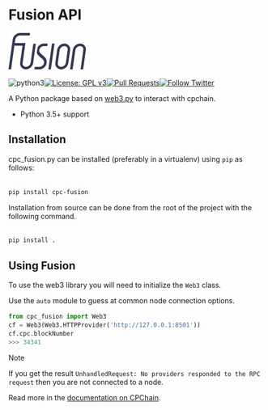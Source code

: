 # Fusion API

![cpc-fusion](https://github.com/CPChain/fusion/raw/master/fusion.png)

![python3](https://img.shields.io/badge/language-python3-orange.svg)[![License: GPL v3](https://img.shields.io/badge/License-GPLv3-blue.svg)](https://www.gnu.org/licenses/gpl-3.0)[![Pull Requests](https://img.shields.io/bitbucket/pr-raw/cpchain/chain.svg)](https://bitbucket.org/cpchain/chain/pull-requests/)[![Follow Twitter](https://img.shields.io/twitter/follow/cpchain_io.svg?label=Follow&style=social)](https://twitter.com/intent/follow?screen_name=cpchain_io)

A Python package based on  [web3.py](https://github.com/ethereum/web3.py) to interact with cpchain.

- Python 3.5+ support

## Installation

cpc_fusion.py can be installed (preferably in a virtualenv) using `pip` as follows:

```bash

pip install cpc-fusion

```

Installation from source can be done from the root of the project with the following command.

```bash

pip install .

```

## Using Fusion

To use the web3 library you will need to initialize the `Web3` class.

Use the `auto` module to guess at common node connection options.

```python
from cpc_fusion import Web3
cf = Web3(Web3.HTTPProvider('http://127.0.0.1:8501'))
cf.cpc.blockNumber
>>> 34341
```

Note

If you get the result `UnhandledRequest: No providers responded to the RPC request` then you are not connected to a node.

Read more in the [documentation on CPChain](http://docs.cpchain.io/).
